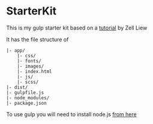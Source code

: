 # StarterKit

This is my gulp starter kit based on a [tutorial](https://css-tricks.com/gulp-for-beginners/) by Zell Liew

It has the file structure of
```
|- app/
    |- css/
    |- fonts/
    |- images/ 
    |- index.html
    |- js/ 
    |- scss/
|- dist/
|- gulpfile.js
|- node_modules/
|- package.json
```
To use gulp you will need to install node.js [from here](https://nodejs.org/en/)
